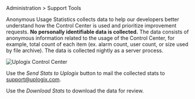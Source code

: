<!-- 5.5 -->
<!-- Description: Anonymous Usage Statistics on the Uplogix Control Center -->

<div class='ucc' />Administration > Support Tools</div>

Anonymous Usage Statistics collects data to help our developers better understand how the Control Center is used and prioritize improvement requests. **No personally identifiable data is collected.** The data consists of anonymous information related to the usage of the Control Center, for example, total count of each item (ex. alarm count, user count, or size used by file archive). The data is collected nightly as a server process.

![Uplogix Control Center](http://uplogix.com/support/docs/img/5.5/ucc-anonymous-usage-statistics.png)

Use the *Send Stats to Uplogix* button to mail the collected stats to support@uplogix.com.

Use the *Download Stats* to download the data for review.